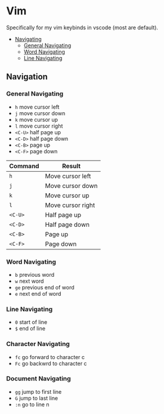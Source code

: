 # Vim  

Specifically for my vim keybinds in vscode (most are default).  

- [Navigating](#navigating)
    * [General Navigating](#general-navigating)
    * [Word Navigating](#word-navigating)
    * [Line Navigating](#line-navigating)

## Navigation  
### General Navigating 
- `h` move cursor left  
- `j` move cursor down  
- `k` move cursor up  
- `l` move cursor right  
- `<C-U>` half page up  
- `<C-D>` half page down  
- `<C-B>` page up    
- `<C-F>` page down  

| Command | Result             |
|---------|--------------------|
| `h`     | Move cursor left   |
| `j`     | Move cursor down   |
| `k`     | Move cursor up     |
| `l`     | Move cursor right  |
| `<C-U>` | Half page up       |
| `<C-D>` | Half page down     |
| `<C-B>` | Page up            |
| `<C-F>` | Page down          |

### Word Navigating 
- `b` previous word  
- `w` next word  
- `ge` previous end of word  
- `e` next end of word  

### Line Navigating  
- `0` start of line  
- `$` end of line  

### Character Navigating  
- `fc` go forward to character c
- `Fc` go backwrd to character c  

### Document Navigating  
- `gg` jump to first line  
- `G` jump to last line  
- `:n` go to line n 